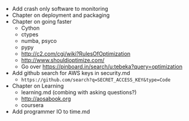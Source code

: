 * Add crash only software to monitoring
* Chapter on deployment and packaging
* Chapter on going faster
    * Cython
    * ctypes
    * numba, psyco
    * pypy
    * http://c2.com/cgi/wiki?RulesOfOptimization
    * http://www.shouldioptimize.com/
    * Go over https://pinboard.in/search/u:tebeka?query=optimization
* Add github search for AWS keys in security.md
    * `https://github.com/search?q=SECRET_ACCESS_KEY&type=Code`
* Chapter on Learning
    * learning.md (combing with asking questions?)
    * http://aosabook.org
    * coursera
* Add programmer IO to time.md

